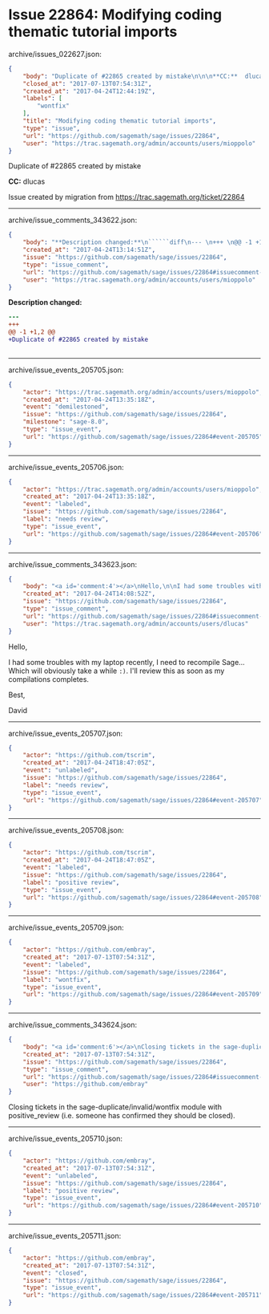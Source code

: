 # Issue 22864: Modifying coding thematic tutorial imports

archive/issues_022627.json:
```json
{
    "body": "Duplicate of #22865 created by mistake\n\n\n**CC:**  dlucas\n\nIssue created by migration from https://trac.sagemath.org/ticket/22864\n\n",
    "closed_at": "2017-07-13T07:54:31Z",
    "created_at": "2017-04-24T12:44:19Z",
    "labels": [
        "wontfix"
    ],
    "title": "Modifying coding thematic tutorial imports",
    "type": "issue",
    "url": "https://github.com/sagemath/sage/issues/22864",
    "user": "https://trac.sagemath.org/admin/accounts/users/mioppolo"
}
```
Duplicate of #22865 created by mistake


**CC:**  dlucas

Issue created by migration from https://trac.sagemath.org/ticket/22864





---

archive/issue_comments_343622.json:
```json
{
    "body": "**Description changed:**\n``````diff\n--- \n+++ \n@@ -1 +1,2 @@\n+Duplicate of #22865 created by mistake\n \n``````\n",
    "created_at": "2017-04-24T13:14:51Z",
    "issue": "https://github.com/sagemath/sage/issues/22864",
    "type": "issue_comment",
    "url": "https://github.com/sagemath/sage/issues/22864#issuecomment-343622",
    "user": "https://trac.sagemath.org/admin/accounts/users/mioppolo"
}
```

**Description changed:**
``````diff
--- 
+++ 
@@ -1 +1,2 @@
+Duplicate of #22865 created by mistake
 
``````




---

archive/issue_events_205705.json:
```json
{
    "actor": "https://trac.sagemath.org/admin/accounts/users/mioppolo",
    "created_at": "2017-04-24T13:35:18Z",
    "event": "demilestoned",
    "issue": "https://github.com/sagemath/sage/issues/22864",
    "milestone": "sage-8.0",
    "type": "issue_event",
    "url": "https://github.com/sagemath/sage/issues/22864#event-205705"
}
```



---

archive/issue_events_205706.json:
```json
{
    "actor": "https://trac.sagemath.org/admin/accounts/users/mioppolo",
    "created_at": "2017-04-24T13:35:18Z",
    "event": "labeled",
    "issue": "https://github.com/sagemath/sage/issues/22864",
    "label": "needs review",
    "type": "issue_event",
    "url": "https://github.com/sagemath/sage/issues/22864#event-205706"
}
```



---

archive/issue_comments_343623.json:
```json
{
    "body": "<a id='comment:4'></a>\nHello,\n\nI had some troubles with my laptop recently, I need to recompile Sage... Which will obviously take a while `:)`.\nI'll review this as soon as my compilations completes.\n\nBest,\n\nDavid",
    "created_at": "2017-04-24T14:08:52Z",
    "issue": "https://github.com/sagemath/sage/issues/22864",
    "type": "issue_comment",
    "url": "https://github.com/sagemath/sage/issues/22864#issuecomment-343623",
    "user": "https://trac.sagemath.org/admin/accounts/users/dlucas"
}
```

<a id='comment:4'></a>
Hello,

I had some troubles with my laptop recently, I need to recompile Sage... Which will obviously take a while `:)`.
I'll review this as soon as my compilations completes.

Best,

David



---

archive/issue_events_205707.json:
```json
{
    "actor": "https://github.com/tscrim",
    "created_at": "2017-04-24T18:47:05Z",
    "event": "unlabeled",
    "issue": "https://github.com/sagemath/sage/issues/22864",
    "label": "needs review",
    "type": "issue_event",
    "url": "https://github.com/sagemath/sage/issues/22864#event-205707"
}
```



---

archive/issue_events_205708.json:
```json
{
    "actor": "https://github.com/tscrim",
    "created_at": "2017-04-24T18:47:05Z",
    "event": "labeled",
    "issue": "https://github.com/sagemath/sage/issues/22864",
    "label": "positive review",
    "type": "issue_event",
    "url": "https://github.com/sagemath/sage/issues/22864#event-205708"
}
```



---

archive/issue_events_205709.json:
```json
{
    "actor": "https://github.com/embray",
    "created_at": "2017-07-13T07:54:31Z",
    "event": "labeled",
    "issue": "https://github.com/sagemath/sage/issues/22864",
    "label": "wontfix",
    "type": "issue_event",
    "url": "https://github.com/sagemath/sage/issues/22864#event-205709"
}
```



---

archive/issue_comments_343624.json:
```json
{
    "body": "<a id='comment:6'></a>\nClosing tickets in the sage-duplicate/invalid/wontfix module with positive_review (i.e. someone has confirmed they should be closed).",
    "created_at": "2017-07-13T07:54:31Z",
    "issue": "https://github.com/sagemath/sage/issues/22864",
    "type": "issue_comment",
    "url": "https://github.com/sagemath/sage/issues/22864#issuecomment-343624",
    "user": "https://github.com/embray"
}
```

<a id='comment:6'></a>
Closing tickets in the sage-duplicate/invalid/wontfix module with positive_review (i.e. someone has confirmed they should be closed).



---

archive/issue_events_205710.json:
```json
{
    "actor": "https://github.com/embray",
    "created_at": "2017-07-13T07:54:31Z",
    "event": "unlabeled",
    "issue": "https://github.com/sagemath/sage/issues/22864",
    "label": "positive review",
    "type": "issue_event",
    "url": "https://github.com/sagemath/sage/issues/22864#event-205710"
}
```



---

archive/issue_events_205711.json:
```json
{
    "actor": "https://github.com/embray",
    "created_at": "2017-07-13T07:54:31Z",
    "event": "closed",
    "issue": "https://github.com/sagemath/sage/issues/22864",
    "type": "issue_event",
    "url": "https://github.com/sagemath/sage/issues/22864#event-205711"
}
```
